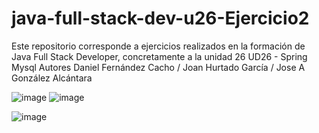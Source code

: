# java-full-stack-dev-u26-Ejercicio2
Este repositorio corresponde a ejercicios realizados en la formación de Java Full Stack Developer, concretamente a la unidad 26 UD26 - Spring Mysql Autores Daniel Fernández Cacho / Joan Hurtado García / Jose A González Alcántara

![image](https://user-images.githubusercontent.com/65864090/170134121-464eca27-b628-45e4-95ce-b9085ea5bf30.png)
![image](https://user-images.githubusercontent.com/65864090/170134173-904679a2-e83d-410f-a495-5b34d4150cb2.png)


![image](https://user-images.githubusercontent.com/65864090/170132287-d018e578-ce42-4940-9339-3a225e7158e7.png)
